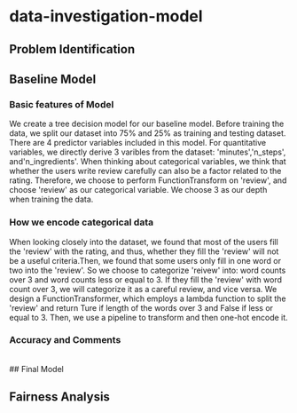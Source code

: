 # data-investigation-model

## Problem Identification


## Baseline Model
### Basic features of Model
We create a tree decision model for our baseline model. Before training the data, we split our dataset into 75% and 25% as training and testing dataset. There are 4 predictor variables included in this model. For quantitative variables, we directly derive 3 varibles from the dataset: 'minutes','n_steps', and'n_ingredients'. When thinking about categorical variables, we think that whether the users write review carefully can also be a factor related to the rating. Therefore, we choose to perform FunctionTransform on 'review', and choose 'review' as our categorical variable. We choose 3 as our depth when training the data.
<br />
### How we encode categorical data
When looking closely into the dataset, we found that most of the users fill the 'review' with the rating, and thus, whether they fill the 'review' will not be a useful criteria.Then, we found that some users only fill in one word or two into the 'review'. So we choose to categorize 'reivew' into: word counts over 3 and word counts less or equal to 3. If they fill the 'review' with word count over 3, we will categorize it as a careful review, and vice versa. We design a FunctionTransformer, which employs a lambda function to split the 'review' and return Ture if length of the words over 3 and False if less or equal to 3. Then, we use a pipeline to transform and then one-hot encode it.
<br />
### Accuracy and Comments

<br />
## Final Model

## Fairness Analysis
